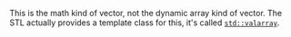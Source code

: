 This is the math kind of vector, not the dynamic array kind of vector.
The STL actually provides a template class for this, it's called [`std::valarray`](https://en.cppreference.com/w/cpp/numeric/valarray).